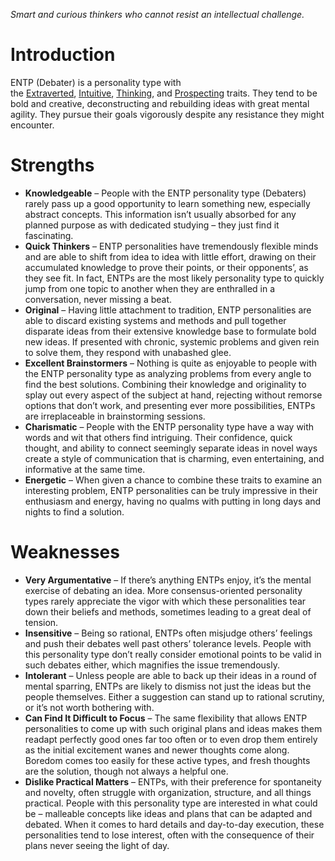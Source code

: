 *Smart and curious thinkers who cannot resist an intellectual challenge.*
# Introduction

ENTP (Debater) is a personality type with the [Extraverted](https://www.16personalities.com/articles/energy-introverted-vs-extraverted), [Intuitive](https://www.16personalities.com/articles/mind-intuitive-vs-observant), [Thinking](https://www.16personalities.com/articles/nature-thinking-vs-feeling), and [Prospecting](https://www.16personalities.com/articles/tactics-judging-vs-prospecting) traits. They tend to be bold and creative, deconstructing and rebuilding ideas with great mental agility. They pursue their goals vigorously despite any resistance they might encounter.

# Strengths

- **Knowledgeable** – People with the ENTP personality type (Debaters) rarely pass up a good opportunity to learn something new, especially abstract concepts. This information isn’t usually absorbed for any planned purpose as with dedicated studying – they just find it fascinating.
- **Quick Thinkers** – ENTP personalities have tremendously flexible minds and are able to shift from idea to idea with little effort, drawing on their accumulated knowledge to prove their points, or their opponents’, as they see fit. In fact, ENTPs are the most likely personality type to quickly jump from one topic to another when they are enthralled in a conversation, never missing a beat.
- **Original** – Having little attachment to tradition, ENTP personalities are able to discard existing systems and methods and pull together disparate ideas from their extensive knowledge base to formulate bold new ideas. If presented with chronic, systemic problems and given rein to solve them, they respond with unabashed glee.
- **Excellent Brainstormers** – Nothing is quite as enjoyable to people with the ENTP personality type as analyzing problems from every angle to find the best solutions. Combining their knowledge and originality to splay out every aspect of the subject at hand, rejecting without remorse options that don’t work, and presenting ever more possibilities, ENTPs are irreplaceable in brainstorming sessions.
- **Charismatic** – People with the ENTP personality type have a way with words and wit that others find intriguing. Their confidence, quick thought, and ability to connect seemingly separate ideas in novel ways create a style of communication that is charming, even entertaining, and informative at the same time.
- **Energetic** – When given a chance to combine these traits to examine an interesting problem, ENTP personalities can be truly impressive in their enthusiasm and energy, having no qualms with putting in long days and nights to find a solution.

# Weaknesses

- **Very Argumentative** – If there’s anything ENTPs enjoy, it’s the mental exercise of debating an idea. More consensus-oriented personality types rarely appreciate the vigor with which these personalities tear down their beliefs and methods, sometimes leading to a great deal of tension.
- **Insensitive** – Being so rational, ENTPs often misjudge others’ feelings and push their debates well past others’ tolerance levels. People with this personality type don’t really consider emotional points to be valid in such debates either, which magnifies the issue tremendously.
- **Intolerant** – Unless people are able to back up their ideas in a round of mental sparring, ENTPs are likely to dismiss not just the ideas but the people themselves. Either a suggestion can stand up to rational scrutiny, or it’s not worth bothering with.
- **Can Find It Difficult to Focus** – The same flexibility that allows ENTP personalities to come up with such original plans and ideas makes them readapt perfectly good ones far too often or to even drop them entirely as the initial excitement wanes and newer thoughts come along. Boredom comes too easily for these active types, and fresh thoughts are the solution, though not always a helpful one.
- **Dislike Practical Matters** – ENTPs, with their preference for spontaneity and novelty, often struggle with organization, structure, and all things practical. People with this personality type are interested in what could be – malleable concepts like ideas and plans that can be adapted and debated. When it comes to hard details and day-to-day execution, these personalities tend to lose interest, often with the consequence of their plans never seeing the light of day.